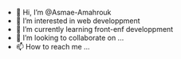 - 👋 Hi, I’m @Asmae-Amahrouk
- 👀 I’m interested in web developpment
- 🌱 I’m currently learning front-enf developpment
- 💞️ I’m looking to collaborate on ...
- 📫 How to reach me ...

<!---
Asmae-Amahrouk/Asmae-Amahrouk is a ✨ special ✨ repository because its `README.md` (this file) appears on your GitHub profile.
You can click the Preview link to take a look at your changes.
--->
